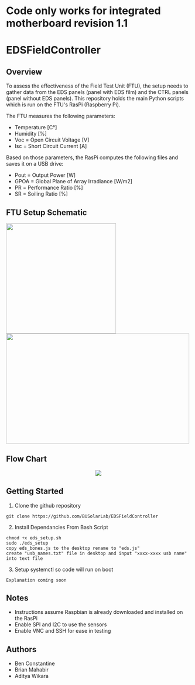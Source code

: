 # Code only works for integrated motherboard revision 1.1
# EDSFieldController

## Overview

To assess the effectiveness of the Field Test Unit (FTU), the setup needs to gather data from the EDS panels (panel with EDS film) and the CTRL panels (panel without EDS panels). This repository holds the main Python scripts which is run on the FTU's RasPi (Raspberry Pi). 

The FTU measures the following parameters:
- Temperature [C°]
- Humidity [%]
- Voc = Open Circuit Voltage [V] 
- Isc = Short Circuit Current [A]

Based on those parameters, the RasPi computes the following files and saves it on a USB drive:
- Pout = Output Power [W]
- GPOA = Global Plane of Array Irradiance [W/m2]
- PR = Performance Ratio [%]
- SR = Soiling Ratio [%]

## FTU Setup Schematic
<p float="left">
    <img src="https://user-images.githubusercontent.com/33497234/76996891-b553d580-6928-11ea-8ec8-de90fe6a72b1.jpg" width="300" height="300">
    <img src="https://user-images.githubusercontent.com/33497234/76996910-bdac1080-6928-11ea-9835-4e7ae0e19d08.jpg" width="500" height="300">
</p>

## Flow Chart

<p align="center">
  <img src="https://user-images.githubusercontent.com/33497234/76996930-c56bb500-6928-11ea-8f8e-161ea652110e.png">
</p>

## Getting Started

1. Clone the github repository
```
git clone https://github.com/BUSolarLab/EDSFieldController
```
2. Install Dependancies From Bash Script
```
chmod +x eds_setup.sh
sudo ./eds_setup
copy eds_bones.js to the desktop rename to "eds.js"
create "usb_names.txt" file in desktop and input "xxxx-xxxx usb name" into text file 
```
3. Setup systemctl so code will run on boot
```
Explanation coming soon
```

## Notes
- Instructions assume Raspbian is already downloaded and installed on the RasPi
- Enable SPI and I2C to use the sensors
- Enable VNC and SSH for ease in testing

## Authors
- Ben Constantine
- Brian Mahabir
- Aditya Wikara
